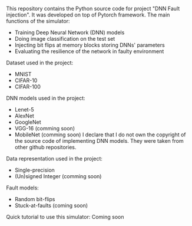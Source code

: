 This repository contains the Python source code for project "DNN Fault injection". It was developed on top of Pytorch framework.
The main functions of the simulator:
- Training Deep Neural Network (DNN) models
- Doing image classification on the test set
- Injecting bit flips at memory blocks storing DNNs' parameters
- Evaluating the resilience of the network in faulty environment

Dataset used in the project:
- MNIST
- CIFAR-10
- CIFAR-100

DNN models used in the project:
- Lenet-5
- AlexNet
- GoogleNet
- VGG-16 (comming soon)
- MobileNet (comming soon)
I declare that I do not own the copyright of the source code of implementing DNN models. They were taken from other github repositories.  

Data representation used in the project:
- Single-precision
- (Un)signed Integer (comming soon)

Fault models:
- Random bit-flips
- Stuck-at-faults (coming soon)

Quick tutorial to use this simulator:
Coming soon
